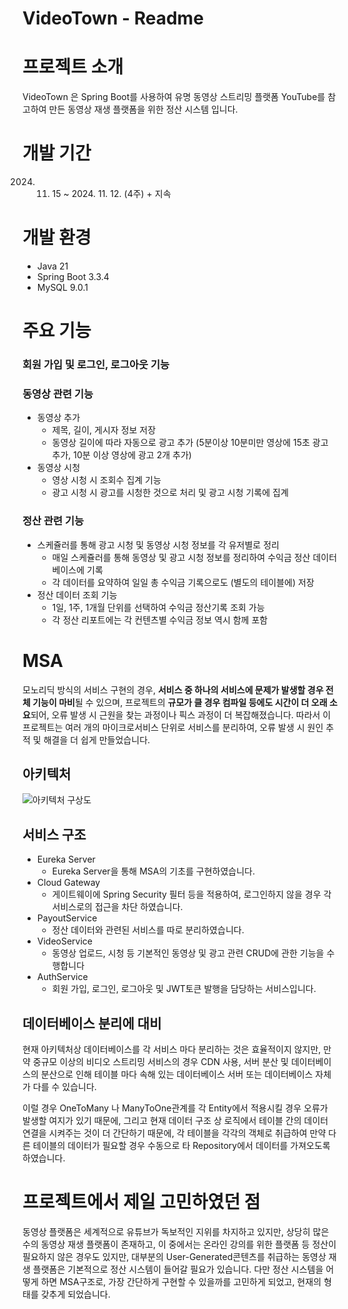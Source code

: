 # VideoTown - Readme

# 프로젝트 소개

VideoTown 은 Spring Boot를 사용하여 유명 동영상 스트리밍 플랫폼 YouTube를 참고하여 만든 동영상 재생 플랫폼을 위한 정산 시스템 입니다.

# 개발 기간

2024. 11. 15 ~ 2024. 11. 12. (4주) + 지속

# 개발 환경

- Java 21
- Spring Boot 3.3.4
- MySQL 9.0.1

# 주요 기능

### 회원 가입 및 로그인, 로그아웃 기능

### 동영상 관련 기능

- 동영상 추가
    - 제목, 길이, 게시자 정보 저장
    - 동영상 길이에 따라 자동으로 광고 추가 (5분이상 10분미만 영상에 15초 광고 추가, 10분 이상 영상에 광고 2개 추가)
- 동영상 시청
    - 영상 시청 시 조회수 집계 기능
    - 광고 시청 시 광고를 시청한 것으로 처리 및 광고 시청 기록에 집계

### 정산 관련 기능

- 스케쥴러를 통해 광고 시청 및 동영상 시청 정보를 각 유저별로 정리
    - 매일 스케쥴러를 통해 동영상 및 광고 시청 정보를 정리하여 수익금 정산 데이터베이스에 기록
    - 각 데이터를 요약하여 일일 총 수익금 기록으로도 (별도의 테이블에) 저장
- 정산 데이터 조회 기능
    - 1일, 1주, 1개월 단위를 선택하여 수익금 정산기록 조회 가능
    - 각 정산 리포트에는 각 컨텐츠별 수익금 정보 역시 함께 포함

# MSA

모노리딕 방식의 서비스 구현의 경우, **서비스 중 하나의 서비스에 문제가 발생할 경우 전체 기능이 마비**될 수 있으며, 프로젝트의 **규모가 클 경우 컴파일 등에도 시간이 더 오래 소요**되어, 오류 발생 시 근원을 찾는 과정이나 픽스 과정이 더 복잡해졌습니다. 따라서 이 프로젝트는 여러 개의 마이크로서비스 단위로 서비스를 분리하여, 오류 발생 시 원인 추적 및 해결을 더 쉽게 만들었습니다.

## 아키텍처
![아키텍처 구상도](https://github.com/user-attachments/assets/448af44a-14d8-4166-abd2-4d1449a7377d)

## 서비스 구조

- Eureka Server
    - Eureka Server을 통해 MSA의 기초를 구현하였습니다.
- Cloud Gateway
    - 게이트웨이에 Spring Security 필터 등을 적용하여, 로그인하지 않을 경우 각 서비스로의 접근을 차단 하였습니다.
- PayoutService
    - 정산 데이터와 관련된 서비스를 따로 분리하였습니다.
- VideoService
    - 동영상 업로드, 시청 등 기본적인 동영상 및 광고 관련 CRUD에 관한 기능을 수행합니다
- AuthService
    - 회원 가입, 로그인, 로그아웃 및 JWT토큰 발행을 담당하는 서비스입니다.

## 데이터베이스 분리에 대비

현재 아키텍처상 데이터베이스를 각 서비스 마다 분리하는 것은 효율적이지 않지만, 만약 중규모 이상의 비디오 스트리밍 서비스의 경우 CDN 사용, 서버 분산 및 데이터베이스의 분산으로 인해 테이블 마다 속해 있는 데이터베이스 서버 또는 데이터베이스 자체가 다를 수 있습니다.

이럴 경우 OneToMany 나 ManyToOne관계를 각 Entity에서 적용시킬 경우 오류가 발생할 여지가 있기 때문에, 그리고 현재 데이터 구조 상 로직에서 테이블 간의 데이터 연결을 시켜주는 것이 더 간단하기 때문에, 각 테이블을 각각의 객체로 취급하여 만약 다른 테이블의 데이터가 필요할 경우 수동으로 타 Repository에서 데이터를 가져오도록 하였습니다.
 
# 프로젝트에서 제일 고민하였던 점

동영상 플랫폼은 세계적으로 유튜브가 독보적인 지위를 차지하고 있지만, 상당히 많은 수의 동영상 재생 플랫폼이 존재하고, 이 중에서는 온라인 강의를 위한 플랫폼 등 정산이 필요하지 않은 경우도 있지만, 대부분의 User-Generated콘텐츠를 취급하는 동영상 재생 플랫폼은 기본적으로 정산 시스템이 들어갈 필요가 있습니다. 다만 정산 시스템을 어떻게 하면 MSA구조로, 가장 간단하게 구현할 수 있을까를 고민하게 되었고, 현재의 형태를 갖추게 되었습니다. 

